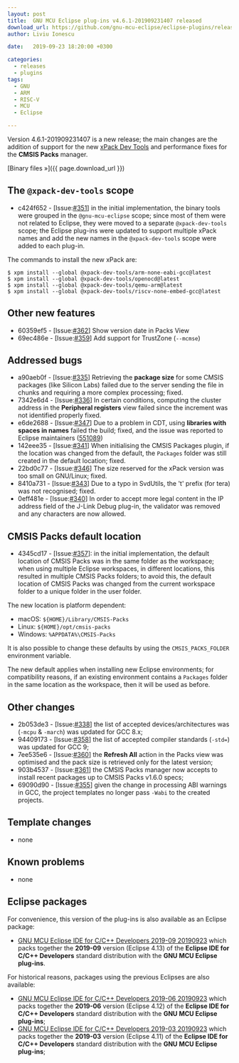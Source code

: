 ```yaml
---
layout: post
title:  GNU MCU Eclipse plug-ins v4.6.1-201909231407 released
download_url: https://github.com/gnu-mcu-eclipse/eclipse-plugins/releases/tag/v4.6.1-201909231407/
author: Liviu Ionescu

date:   2019-09-23 18:20:00 +0300

categories:
  - releases
  - plugins
tags:
  - GNU
  - ARM
  - RISC-V
  - MCU
  - Eclipse

---
```


Version 4.6.1-201909231407 is a new release; the main changes are the
addition of support for
the new [xPack Dev Tools](https://xpack.github.io) and performance
fixes for the **CMSIS Packs** manager.

[Binary files »]({{ page.download_url }})

## The `@xpack-dev-tools` scope

* c424f652 - [Issue:[#351](https://github.com/gnu-mcu-eclipse/eclipse-plugins/issues/351)]
in the initial implementation, the binary tools were grouped in the
`@gnu-mcu-eclipse` scope; since most of them were not related to Eclipse, they
were moved to a separate `@xpack-dev-tools` scope; the Eclipse plug-ins were
updated to support multiple xPack names and add the new names in the
`@xpack-dev-tools` scope were added to each plug-in.

The commands to install the new xPack are:

```console
$ xpm install --global @xpack-dev-tools/arm-none-eabi-gcc@latest
$ xpm install --global @xpack-dev-tools/openocd@latest
$ xpm install --global @xpack-dev-tools/qemu-arm@latest
$ xpm install --global @xpack-dev-tools/riscv-none-embed-gcc@latest
```

## Other new features

* 60359ef5 - [Issue:[#362](https://github.com/gnu-mcu-eclipse/eclipse-plugins/issues/362)] Show version date in Packs View
* 69ec486e - [Issue:[#359](https://github.com/gnu-mcu-eclipse/eclipse-plugins/issues/359)] Add support for TrustZone (`--mcmse`)

## Addressed bugs

* a90aeb0f - [Issue:[#335](https://github.com/gnu-mcu-eclipse/eclipse-plugins/issues/335)] Retrieving the **package size** for some CMSIS packages (like Silicon Labs) failed due to the server sending the file in chunks and requiring a more complex processing; fixed.
* 7342e6d4 - [Issue:[#336](https://github.com/gnu-mcu-eclipse/eclipse-plugins/issues/336)] In certain conditions, computing the cluster address in the **Peripheral registers** view failed since the increment was not identified properly fixed.
* e6de2688 - [Issue:[#347](https://github.com/gnu-mcu-eclipse/eclipse-plugins/issues/347)] Due to a problem in CDT, using **libraries with spaces in names** failed the build; fixed, and the issue was reported to Eclipse maintainers ([551089](https://bugs.eclipse.org/bugs/show_bug.cgi?id=551089))
* 142eee35 - [Issue:[#341](https://github.com/gnu-mcu-eclipse/eclipse-plugins/issues/341)] When initialising the CMSIS Packages plugin, if the location was changed from the default, the `Packages` folder was still created in the default location; fixed.
* 22bd0c77 - [Issue:[#346](https://github.com/gnu-mcu-eclipse/eclipse-plugins/issues/346)] The size reserved for the xPack version was too small on GNU/Linux; fixed.
* 8410a731 - [Issue:[#343](https://github.com/gnu-mcu-eclipse/eclipse-plugins/issues/343)] Due to a typo in SvdUtils, the 't' prefix (for tera) was not recognised; fixed.
* 0eff481e - [Issue:[#340](https://github.com/gnu-mcu-eclipse/eclipse-plugins/issues/340)] In order to accept more legal content in the IP address field of the J-Link Debug plug-in, the validator was removed and any characters are now allowed.

## CMSIS Packs default location

* 4345cd17 - [Issue:[#357](https://github.com/gnu-mcu-eclipse/eclipse-plugins/issues/357)]:
in the initial implementation, the default location of CMSIS Packs was
in the same folder as the workspace; when using multiple Eclipse
workspaces, in different locations, this resulted in multiple CMSIS Packs
folders; to avoid this, the default location of CMSIS Packs was changed
from the current workspace folder to a unique folder in the user folder.

The new location is platform dependent:

* macOS: `${HOME}/Library/CMSIS-Packs`
* Linux: `${HOME}/opt/cmsis-packs`
* Windows: `%APPDATA%\CMSIS-Packs`

It is also possible to change these defaults by using the `CMSIS_PACKS_FOLDER`
environment variable.

The new default applies when installing new Eclipse environments; for
compatibility reasons, if an
existing environment contains a `Packages` folder in the same location as
the workspace, then it will be used as before.

## Other changes

* 2b053de3 - [Issue:[#338](https://github.com/gnu-mcu-eclipse/eclipse-plugins/issues/338)] the list of accepted devices/architectures was (`-mcpu` & `-march`) was updated for GCC 8.x;
* 94409173 - [Issue:[#358](https://github.com/gnu-mcu-eclipse/eclipse-plugins/issues/358)] the list of accepted compiler standards (`-std=`) was updated for GCC 9;
* 7ee535e6 - [Issue:[#360](https://github.com/gnu-mcu-eclipse/eclipse-plugins/issues/360)] the **Refresh All** action in the Packs view was optimised and the pack size is retrieved only for the latest version;
* 903b4537 - [Issue:[#361](https://github.com/gnu-mcu-eclipse/eclipse-plugins/issues/361)] the CMSIS Packs manager now accepts to install recent packages up to CMSIS Packs v1.6.0 specs;
* 69090d90 - [Issue:[#355](https://github.com/gnu-mcu-eclipse/eclipse-plugins/issues/355)] given the change in processing ABI warnings in GCC, the project templates no longer pass `-Wabi` to the created projects.

## Template changes

* none

## Known problems

* none

## Eclipse packages

For convenience, this version of the plug-ins is also available as
an Eclipse package:

* [GNU MCU Eclipse IDE for C/C++ Developers 2019-09 20190923](https://github.com/gnu-mcu-eclipse/org.eclipse.epp.packages/releases/tag/v4.6.1-20190923-2019-09) which packs together the **2019-09** version (Eclipse 4.13) of the  **Eclipse IDE for C/C++ Developers** standard distribution with the **GNU MCU Eclipse plug-ins**.

For historical reasons, packages using the previous Eclipses are also available:

* [GNU MCU Eclipse IDE for C/C++ Developers 2019-06 20190923](https://github.com/gnu-mcu-eclipse/org.eclipse.epp.packages/releases/tag/v4.6.1-20190923-2019-06) which packs together the **2019-06** version (Eclipse 4.12) of the  **Eclipse IDE for C/C++ Developers** standard distribution with the **GNU MCU Eclipse plug-ins**;
* [GNU MCU Eclipse IDE for C/C++ Developers 2019-03 20190923](https://github.com/gnu-mcu-eclipse/org.eclipse.epp.packages/releases/tag/v4.6.1-20190923-2019-03) which packs together the **2019-03** version (Eclipse 4.11) of the  **Eclipse IDE for C/C++ Developers** standard distribution with the **GNU MCU Eclipse plug-ins**;
